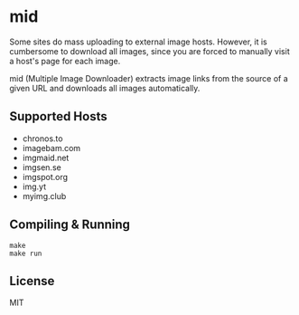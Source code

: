 mid
===

Some sites do mass uploading to external image hosts. However, it is cumbersome to download all images, since you are forced to manually visit a host's page for each image.

mid (Multiple Image Downloader) extracts image links from the source of a given URL and downloads all images automatically.

## Supported Hosts

* chronos.to
* imagebam.com
* imgmaid.net
* imgsen.se
* imgspot.org
* img.yt
* myimg.club

## Compiling & Running

```
make
make run
```

## License

MIT
